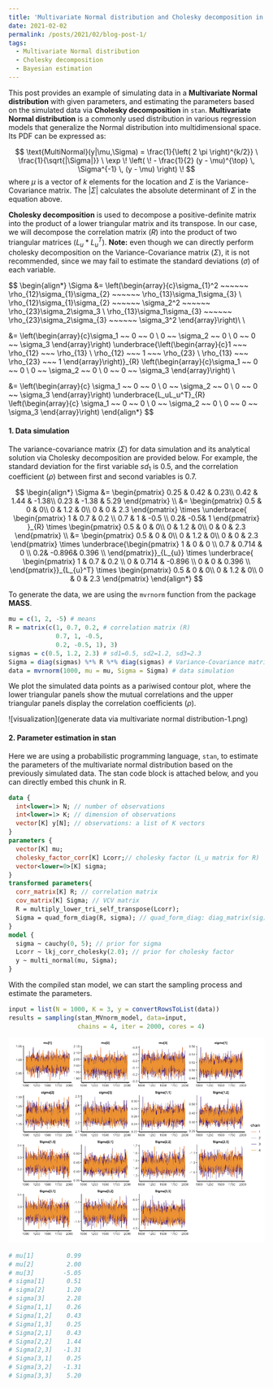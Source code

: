 ```yaml
---
title: 'Multivariate Normal distribution and Cholesky decomposition in Stan'
date: 2021-02-02
permalink: /posts/2021/02/blog-post-1/
tags:
  - Multivariate Normal distribution
  - Cholesky decomposition
  - Bayesian estimation
---
```


This post provides an example of simulating data in a **Multivariate Normal distribution** with given parameters, and estimating the parameters based on the simulated data via **Cholesky decomposition** in `stan`. **Multivariate Normal distribution** is a commonly used distribution in various regression models that generalize the Normal distribution into multidimensional space. Its PDF can be expressed as:


$$
\text{MultiNormal}(y|\mu,\Sigma) =
\frac{1}{\left( 2 \pi \right)^{k/2}} \ \frac{1}{\sqrt{|\Sigma|}} \
\exp \! \left( \! - \frac{1}{2} (y - \mu)^{\top} \, \Sigma^{-1} \, (y - \mu) \right) \!
$$
where $\mu$ is a vector of $k$ elements for the location and $\Sigma$ is the Variance-Covariance matrix. The $|\Sigma|$ calculates the absolute determinant of $\Sigma$ in the equation above.

**Cholesky decomposition** is used to decompose a positive-definite matrix into the product of a lower triangular matrix and its transpose. In our case, we will decompose the correlation matrix ($R$) into the product of two triangular matrices ($L_{u}*L_u^T$). **Note:** even though we can directly perform cholesky decomposition on the Variance-Covariance matrix ($\Sigma$), it is not recommended, since we may fail to estimate the standard deviations ($\sigma$) of each variable. 


$$
\begin{align*} 
\Sigma &= \left(\begin{array}{c}\sigma_{1}^2 ~~~~~~ \rho_{12}\sigma_{1}\sigma_{2} ~~~~~~ \rho_{13}\sigma_1\sigma_{3} \\ 
\rho_{12}\sigma_{1}\sigma_{2} ~~~~~~ \sigma_2^2 ~~~~~~ \rho_{23}\sigma_2\sigma_3 \\ 
\rho_{13}\sigma_1\sigma_{3} ~~~~~~ \rho_{23}\sigma_2\sigma_{3} ~~~~~~ \sigma_3^2 \end{array}\right)\\ \\

&= \left(\begin{array}{c}\sigma_1 ~~ 0 ~~ 0 \\ 0 ~~ \sigma_2 ~~ 0 \\ 0 ~~ 0 ~~ \sigma_3 \end{array}\right) \underbrace{\left(\begin{array}{c}1 ~~~ \rho_{12} ~~~ \rho_{13} \\ \rho_{12} ~~~ 1 ~~~ \rho_{23} \\ \rho_{13} ~~~ \rho_{23} ~~~ 1 \end{array}\right)}_{R}  \left(\begin{array}{c}\sigma_1 ~~ 0 ~~ 0 \\ 0 ~~ \sigma_2 ~~ 0 \\ 0 ~~ 0 ~~ \sigma_3 \end{array}\right) \\

&= \left(\begin{array}{c} \sigma_1 ~~ 0 ~~ 0 \\ 0 ~~ \sigma_2 ~~ 0 \\ 0 ~~ 0 ~~ \sigma_3 \end{array}\right) \underbrace{L_uL_u^T}_{R}  \left(\begin{array}{c} \sigma_1 ~~ 0 ~~ 0 \\ 0 ~~ \sigma_2 ~~ 0 \\ 0 ~~ 0 ~~ \sigma_3 \end{array}\right)
\end{align*}
$$



#### 1. Data simulation

The variance-covariance matrix ($\Sigma$) for data simulation and its analytical solution via Cholesky decomposition are provided below. For example, the standard deviation for the first variable $sd_1$ is $0.5$, and the correlation coefficient ($\rho$)  between first and second variables is $0.7$.


$$
\begin{align*} 
\Sigma &= \begin{pmatrix}
 0.25 &  0.42 & 0.23\\
  0.42 &  1.44 & -1.38\\
  0.23 & -1.38 & 5.29
\end{pmatrix} \\
&=
\begin{pmatrix}
 0.5 & 0 & 0\\
  0 & 1.2 & 0\\
  0 & 0 & 2.3
\end{pmatrix}
\times
\underbrace{
\begin{pmatrix}
1 & 0.7 & 0.2 \\
0.7 & 1 & -0.5 \\
0.2& -0.5& 1
\end{pmatrix}
}_{R}
\times
\begin{pmatrix}
 0.5 & 0 & 0\\
  0 & 1.2 & 0\\
  0 & 0 & 2.3
\end{pmatrix} \\
&=
\begin{pmatrix}
 0.5 & 0 & 0\\
  0 & 1.2 & 0\\
  0 & 0 & 2.3
\end{pmatrix}
\times
\underbrace{\begin{pmatrix}
1 & 0 & 0 \\
0.7 & 0.714 & 0 \\
0.2& -0.896& 0.396 \\
\end{pmatrix}}_{L_{u}}
\times
\underbrace{
\begin{pmatrix}
1 & 0.7 & 0.2 \\
0 & 0.714 & -0.896 \\
0 & 0 & 0.396 \\
\end{pmatrix}}_{L_{u}^T}
\times
\begin{pmatrix}
 0.5 & 0 & 0\\
  0 & 1.2 & 0\\
  0 & 0 & 2.3
\end{pmatrix}
\end{align*}
$$


To generate the data, we are using the `mvrnorm` function from the package **MASS**.

```R
mu = c(1, 2, -5) # means
R = matrix(c(1, 0.7, 0.2, # correlation matrix (R)
             0.7, 1, -0.5,
             0.2, -0.5, 1), 3)
sigmas = c(0.5, 1.2, 2.3) # sd1=0.5, sd2=1.2, sd3=2.3
Sigma = diag(sigmas) %*% R %*% diag(sigmas) # Variance-Covariance matrix
data = mvrnorm(1000, mu = mu, Sigma = Sigma) # data simulation
```

We plot the simulated data points as a pariwised contour plot, where the lower triangular panels show the mutual correlations and the upper triangular panels display the correlation coefficients ($\rho$). 

![visualization](generate data via multivariate normal distribution-1.png)



#### 2. Parameter estimation in stan

Here we are using a probabilistic programming language, `stan`, to estimate the parameters of the multivariate normal distribution based on the previously simulated data. The stan code block is attached below, and you can directly embed this chunk in R. 

```stan
data {
  int<lower=1> N; // number of observations
  int<lower=1> K; // dimension of observations
  vector[K] y[N]; // observations: a list of K vectors
}
parameters {
  vector[K] mu;
  cholesky_factor_corr[K] Lcorr;// cholesky factor (L_u matrix for R)
  vector<lower=0>[K] sigma; 
}
transformed parameters{
  corr_matrix[K] R; // correlation matrix
  cov_matrix[K] Sigma; // VCV matrix
  R = multiply_lower_tri_self_transpose(Lcorr);
  Sigma = quad_form_diag(R, sigma); // quad_form_diag: diag_matrix(sig) * R * diag_matrix(sig)
}
model {
  sigma ~ cauchy(0, 5); // prior for sigma
  Lcorr ~ lkj_corr_cholesky(2.0); // prior for cholesky factor
  y ~ multi_normal(mu, Sigma);
}
```

With the compiled stan model, we can start the sampling process and estimate the parameters.

```R
input = list(N = 1000, K = 3, y = convertRowsToList(data))
results = sampling(stan_MVnorm_model, data=input,
                   chains = 4, iter = 2000, cores = 4)
```

![estimated parameters](estimatedparamsnoburn.png)

```R
# mu[1]         0.99
# mu[2]         2.00
# mu[3]        -5.05
# sigma[1]      0.51
# sigma[2]      1.20
# sigma[3]      2.28
# Sigma[1,1]    0.26
# Sigma[1,2]    0.43
# Sigma[1,3]    0.25
# Sigma[2,1]    0.43
# Sigma[2,2]    1.44
# Sigma[2,3]   -1.31
# Sigma[3,1]    0.25
# Sigma[3,2]   -1.31
# Sigma[3,3]    5.20
```